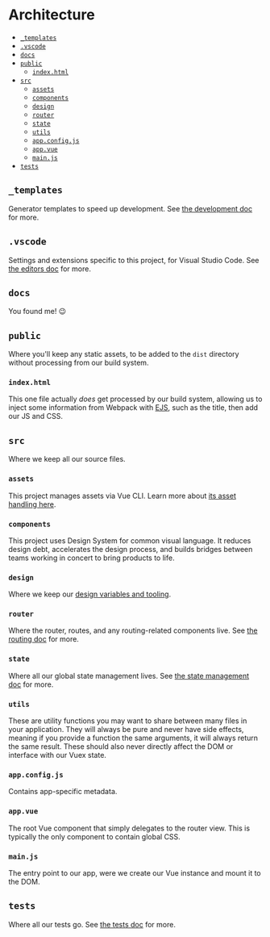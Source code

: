 # Architecture

-   [`_templates`](#_templates)
-   [`.vscode`](#vscode)
-   [`docs`](#docs)
-   [`public`](#public)
    -   [`index.html`](#indexhtml)
-   [`src`](#src)
    -   [`assets`](#assets)
    -   [`components`](#components)
    -   [`design`](#design)
    -   [`router`](#router)
    -   [`state`](#state)
    -   [`utils`](#utils)
    -   [`app.config.js`](#appconfigjs)
    -   [`app.vue`](#appvue)
    -   [`main.js`](#mainjs)
-   [`tests`](#tests)

## `_templates`

Generator templates to speed up development. See [the development doc](development.md#generators) for more.

## `.vscode`

Settings and extensions specific to this project, for Visual Studio Code. See [the editors doc](editors.md#visual-studio-code) for more.

## `docs`

You found me! :wink:

## `public`

Where you'll keep any static assets, to be added to the `dist` directory without processing from our build system.

### `index.html`

This one file actually _does_ get processed by our build system, allowing us to inject some information from Webpack with [EJS](http://ejs.co/), such as the title, then add our JS and CSS.

## `src`

Where we keep all our source files.

### `assets`

This project manages assets via Vue CLI. Learn more about [its asset handling here](https://cli.vuejs.org/guide/html-and-static-assets.html).

### `components`

This project uses Design System for common visual language. It reduces design debt, accelerates the design process, and builds bridges between teams working in concert to bring products to life.

### `design`

Where we keep our [design variables and tooling](tech.md#design-variables-and-tooling).

### `router`

Where the router, routes, and any routing-related components live. See [the routing doc](routing.md) for more.

### `state`

Where all our global state management lives. See [the state management doc](state.md) for more.

### `utils`

These are utility functions you may want to share between many files in your application. They will always be pure and never have side effects, meaning if you provide a function the same arguments, it will always return the same result. These should also never directly affect the DOM or interface with our Vuex state.

### `app.config.js`

Contains app-specific metadata.

### `app.vue`

The root Vue component that simply delegates to the router view. This is typically the only component to contain global CSS.

### `main.js`

The entry point to our app, were we create our Vue instance and mount it to the DOM.

## `tests`

Where all our tests go. See [the tests doc](tests.md) for more.
